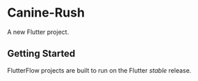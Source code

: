 # Canine-Rush

A new Flutter project.

## Getting Started

FlutterFlow projects are built to run on the Flutter _stable_ release.
